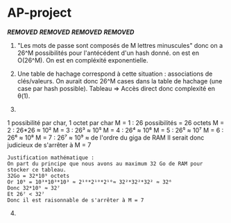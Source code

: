 # AP-project
***REMOVED*** ***REMOVED***
***REMOVED*** ***REMOVED***

1. "Les mots de passe sont composés de M lettres minuscules" donc on a 26^M possibilités pour l'antécédent d'un hash donné.
on est en O(26^M). On est en compléxité exponentielle.

2. Une table de hachage correspond à cette situation : associations de clés/valeurs. On aurait donc 26^M cases dans la table de hachage (une case par hash possible). Tableau => Accès direct donc complexité en θ(1).

3. 
1 possibilité par char, 1 octet par char
M = 1 : 26 possibilités = 26 octets
M = 2 : 26*26 ≈ 10²
M = 3 : 26³ ≈ 10⁵
M = 4 : 26⁴ ≈ 10⁶
M = 5 : 26⁵ ≈ 10⁷
M = 6 : 26⁶ ≈ 10⁸ 
M = 7 : 26⁷ ≈ 10⁹ ≈ de l'ordre du giga de RAM
Il serait donc judicieux de s'arrêter à M = 7
```
Justification mathématique : 
On part du principe que nous avons au maximum 32 Go de RAM pour stocker ce tableau.
32Go = 32*10⁹ octets
Or 10⁹ = 10³*10³*10³ ≈ 2¹⁰*2¹⁰*2¹⁰≈ 32²*32²*32² ≈ 32⁶
Donc 32*10⁹ ≈ 32⁷ 
Et 26⁷ < 32⁷
Donc il est raisonnable de s'arrêter à M = 7
``` 
4. 



